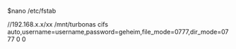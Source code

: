 $nano /etc/fstab

//192.168.x.x/xx /mnt/turbonas cifs auto,username=username,password=geheim,file_mode=0777,dir_mode=0777  0 0